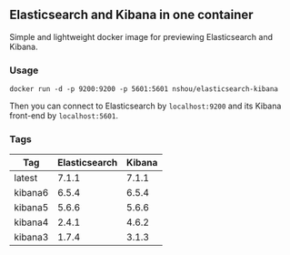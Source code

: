 ## Elasticsearch and Kibana in one container

Simple and lightweight docker image for previewing Elasticsearch and Kibana.

### Usage

    docker run -d -p 9200:9200 -p 5601:5601 nshou/elasticsearch-kibana

Then you can connect to Elasticsearch by `localhost:9200` and its Kibana front-end by `localhost:5601`.

### Tags

Tag     | Elasticsearch | Kibana
------- | ------------- | ------
latest  | 7.1.1         | 7.1.1
kibana6 | 6.5.4         | 6.5.4
kibana5 | 5.6.6         | 5.6.6
kibana4 | 2.4.1         | 4.6.2
kibana3 | 1.7.4         | 3.1.3
